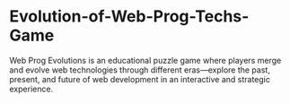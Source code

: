# Evolution-of-Web-Prog-Techs-Game
Web Prog Evolutions is an educational puzzle game where players merge and evolve web technologies through different eras—explore the past, present, and future of web development in an interactive and strategic experience.

